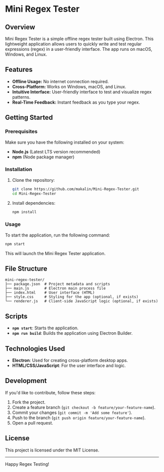 # Mini Regex Tester

## Overview
Mini Regex Tester is a simple offline regex tester built using Electron. This lightweight application allows users to quickly write and test regular expressions (regex) in a user-friendly interface. The app runs on macOS, Windows, and Linux.

## Features
- **Offline Usage:** No internet connection required.
- **Cross-Platform:** Works on Windows, macOS, and Linux.
- **Intuitive Interface:** User-friendly interface to test and visualize regex patterns.
- **Real-Time Feedback:** Instant feedback as you type your regex.

## Getting Started

### Prerequisites
Make sure you have the following installed on your system:
- **Node.js** (Latest LTS version recommended)
- **npm** (Node package manager)

### Installation
1. Clone the repository:
   ```bash
   git clone https://github.com/makalin/Mini-Regex-Tester.git
   cd Mini-Regex-Tester
   ```
2. Install dependencies:
   ```bash
   npm install
   ```

### Usage
To start the application, run the following command:
```bash
npm start
```
This will launch the Mini Regex Tester application.

## File Structure
```
mini-regex-tester/
├── package.json  # Project metadata and scripts
├── main.js       # Electron main process file
├── index.html    # User interface (HTML)
├── style.css     # Styling for the app (optional, if exists)
└── renderer.js   # Client-side JavaScript logic (optional, if exists)
```

## Scripts
- **`npm start`**: Starts the application.
- **`npm run build`**: Builds the application using Electron Builder.

## Technologies Used
- **Electron**: Used for creating cross-platform desktop apps.
- **HTML/CSS/JavaScript**: For the user interface and logic.

## Development
If you'd like to contribute, follow these steps:
1. Fork the project.
2. Create a feature branch (`git checkout -b feature/your-feature-name`).
3. Commit your changes (`git commit -m 'Add some feature'`).
4. Push to the branch (`git push origin feature/your-feature-name`).
5. Open a pull request.

## License
This project is licensed under the MIT License.

---

Happy Regex Testing!

